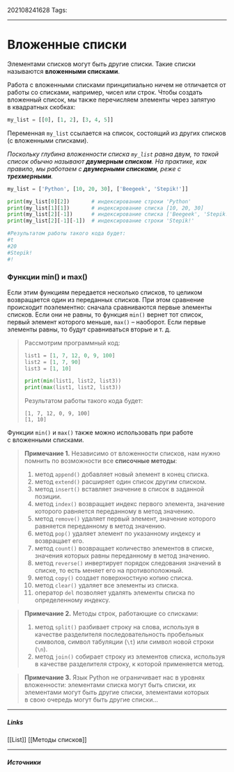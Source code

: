202108241628
Tags:
___
# Вложенные списки
 Элементами списков могут быть другие списки. Такие списки называются **вложенными списками**.
 
Работа с вложенными списками принципиально ничем не отличается от работы со списками, например, чисел или строк. Чтобы создать вложенный список, мы также перечисляем элементы через запятую в квадратных скобках:

```python
my_list = [[0], [1, 2], [3, 4, 5]]
```

Переменная `my_list` ссылается на список, состоящий из других списков (с вложенными списками).

*Поскольку глубина вложенности списка `my_list` равна двум, то такой список обычно называют **двумерным списком**. На практике, как правило, мы работаем с **двумерными списками**, реже с **трехмерными**.*

```python
my_list = ['Python', [10, 20, 30], ['Beegeek', 'Stepik!']]

print(my_list[0][2])       # индексирование строки 'Python'
print(my_list[1][1])       # индексирование списка [10, 20, 30]
print(my_list[2][-1])      # индексирование списка ['Beegeek', 'Stepik!']
print(my_list[2][-1][-1])  # индексирование строки 'Stepik!'

#Результатом работы такого кода будет:
#t
#20
#Stepik!
#!

```

### Функции min() и max()
Если этим функциям передается несколько списков, то целиком возвращается один из переданных списков. При этом сравнение происходит поэлементно: сначала сравниваются первые элементы списков. Если они не равны, то функция `min()` вернет тот список, первый элемент которого меньше, `max()` – наоборот. Если первые элементы равны, то будут сравниваться вторые и т. д.
>Рассмотрим программный код:
>```python
>list1 = [1, 7, 12, 0, 9, 100] 
>list2 = [1, 7, 90] 
>list3 = [1, 10]
>
>print(min(list1, list2, list3))
>print(max(list1, list2, list3))
>```
>
>Результатом работы такого кода будет:
>
>```no-highlight
>[1, 7, 12, 0, 9, 100]
>[1, 10]
>```

Функции `min()` и `max()` также можно использовать при работе с вложенными списками.


>**Примечание 1.** Независимо от вложенности списков, нам нужно помнить по возможности все **списочные методы**:
>1.  метод `append()` добавляет новый элемент в конец списка.
>2.  метод `extend()` расширяет один список другим списком.
>3.  метод `insert()` вставляет значение в список в заданной позиции.
>4.  метод `index()` возвращает индекс первого элемента, значение которого равняется переданному в метод значению.  
>5.  метод `remove()` удаляет первый элемент, значение которого равняется переданному в метод значению.
>6.  метод `pop()` удаляет элемент по указанному индексу и возвращает его.
>7.  метод `count()` возвращает количество элементов в списке, значения которых равны переданному в метод значению.
>8.  метод `reverse()` инвертирует порядок следования значений в списке, то есть меняет его на противоположный.
>9.  метод `copy()` создает поверхностную копию списка. 
>10.  метод `clear()` удаляет все элементы из списка.
>11.  оператор `del` позволяет удалять элементы списка по определенному индексу.

>**Примечание 2.** Методы строк, работающие со списками:
>1.  метод `split()` разбивает строку на слова, используя в качестве разделителя последовательность пробельных символов, символ табуляции (`\t`) или символ новой строки (`\n`).
>2.  метод `join()` собирает строку из элементов списка, используя в качестве разделителя строку, к которой применяется метод.

>**Примечание 3.** Язык Python не ограничивает нас в уровнях вложенности: элементами списка могут быть списки, их элементами могут быть другие списки, элементами которых в свою очередь могут быть другие списки...






___
##### Links
[[List]]
[[Методы списков]]

---
##### Источники
